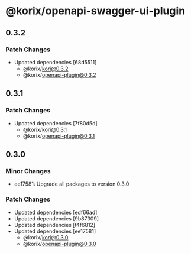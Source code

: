 # @korix/openapi-swagger-ui-plugin

## 0.3.2

### Patch Changes

- Updated dependencies [68d5511]
  - @korix/kori@0.3.2
  - @korix/openapi-plugin@0.3.2

## 0.3.1

### Patch Changes

- Updated dependencies [7f80d5d]
  - @korix/kori@0.3.1
  - @korix/openapi-plugin@0.3.1

## 0.3.0

### Minor Changes

- ee17581: Upgrade all packages to version 0.3.0

### Patch Changes

- Updated dependencies [edf66ad]
- Updated dependencies [9b87309]
- Updated dependencies [f4f6812]
- Updated dependencies [ee17581]
  - @korix/kori@0.3.0
  - @korix/openapi-plugin@0.3.0
